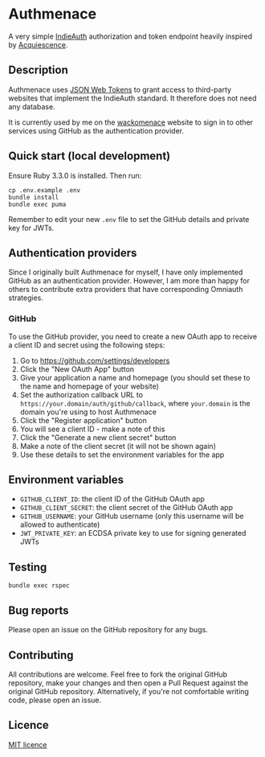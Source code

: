 # Authmenace

A very simple [IndieAuth](https://indieweb.org/indieauth) authorization and token endpoint heavily inspired by [Acquiescence](https://github.com/barryf/acquiescence).

## Description

Authmenace uses [JSON Web Tokens](https://jwt.io) to grant access to third-party websites that implement the IndieAuth standard. It therefore does not need any database.

It is currently used by me on the [wackomenace](https://www.wackomenace.co.uk) website to sign in to other services using GitHub as the authentication provider.

## Quick start (local development)

Ensure Ruby 3.3.0 is installed. Then run:

```
cp .env.example .env
bundle install
bundle exec puma
```

Remember to edit your new `.env` file to set the GitHub details and private key for JWTs.

## Authentication providers

Since I originally built Authmenace for myself, I have only implemented GitHub as an authentication provider. However, I am more than happy for others to contribute extra providers that have corresponding Omniauth strategies.

### GitHub

To use the GitHub provider, you need to create a new OAuth app to receive a client ID and secret using the following steps:

1. Go to <https://github.com/settings/developers>
1. Click the "New OAuth App" button
1. Give your application a name and homepage (you should set these to the name and homepage of your website)
1. Set the authorization callback URL to `https://your.domain/auth/github/callback`, where `your.domain` is the domain you're using to host Authmenace
1. Click the "Register application" button
1. You will see a client ID - make a note of this
1. Click the "Generate a new client secret" button
1. Make a note of the client secret (it will not be shown again)
1. Use these details to set the environment variables for the app

## Environment variables

* `GITHUB_CLIENT_ID`: the client ID of the GitHub OAuth app
* `GITHUB_CLIENT_SECRET`: the client secret of the GitHub OAuth app
* `GITHUB_USERNAME`: your GitHub username (only this username will be allowed to authenticate)
* `JWT_PRIVATE_KEY`: an ECDSA private key to use for signing generated JWTs

## Testing

`bundle exec rspec`

## Bug reports

Please open an issue on the GitHub repository for any bugs.

## Contributing

All contributions are welcome. Feel free to fork the original GitHub repository, make your changes and then open a Pull Request against the original GitHub repository. Alternatively, if you're not comfortable writing code, please open an issue.

## Licence

[MIT licence](LICENSE)
